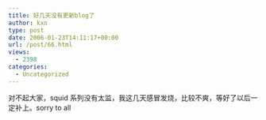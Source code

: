 ```yaml
---
title: 好几天没有更新blog了
author: kxn
type: post
date: 2006-01-23T14:11:17+00:00
url: /post/66.html
views:
  - 2398
categories:
  - Uncategorized
---
```


对不起大家，squid 系列没有太监，我这几天感冒发烧，比较不爽，等好了以后一定补上。sorry to all
